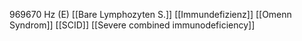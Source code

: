 969670 Hz (E)
[[Bare Lymphozyten S.]]
[[Immundefizienz]]
[[Omenn Syndrom]]
[[SCID]]
[[Severe combined immunodeficiency]]